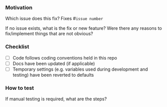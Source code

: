 ### Motivation

Which issue does this fix? Fixes #`issue number`

If no issue exists, what is the fix or new feature? Were there any reasons to fix/implement things that are not obvious?

### Checklist

- [ ] Code follows coding conventions held in this repo
- [ ] Docs have been updated (if applicable)
- [ ] Temporary settings (e.g. variables used during development and testing) have been reverted to defaults

### How to test

If manual testing is required, what are the steps?